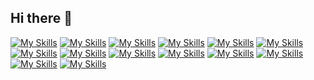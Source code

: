 ## Hi there 👋
[![My Skills](https://skillicons.dev/icons?i=cpp)](https://skillicons.dev)
[![My Skills](https://skillicons.dev/icons?i=js)](https://skillicons.dev)
[![My Skills](https://skillicons.dev/icons?i=arduino)](https://skillicons.dev)
[![My Skills](https://skillicons.dev/icons?i=java)](https://skillicons.dev)
[![My Skills](https://skillicons.dev/icons?i=nodejs)](https://skillicons.dev)
[![My Skills](https://skillicons.dev/icons?i=css)](https://skillicons.dev)
[![My Skills](https://skillicons.dev/icons?i=html)](https://skillicons.dev)
[![My Skills](https://skillicons.dev/icons?i=visualstudio)](https://skillicons.dev)
[![My Skills](https://skillicons.dev/icons?i=vscode)](https://skillicons.dev)
[![My Skills](https://skillicons.dev/icons?i=idea)](https://skillicons.dev)
[![My Skills](https://skillicons.dev/icons?i=clion)](https://skillicons.dev)
[![My Skills](https://skillicons.dev/icons?i=discord)](https://skillicons.dev)
[![My Skills](https://skillicons.dev/icons?i=linux)](https://skillicons.dev)
[![My Skills](https://skillicons.dev/icons?i=windows)]([https://skillicons.dev](https://www.microsoft.com/en-us/windows?wa=wsignin1.0))
<!--
**mateoquaglia/mateoquaglia** is a ✨ _special_ ✨ repository because its `README.md` (this file) appears on your GitHub profile.

Here are some ideas to get you started:
(https://skillicons.dev/icons?i=js,html,css,wasm)](https://skillicons.dev)
- 🔭 I’m currently working on ...
- 🌱 I’m currently learning ...
- 👯 I’m looking to collaborate on ...
- 🤔 I’m looking for help with ...
- 💬 Ask me about ...
- 📫 How to reach me: ...
- 😄 Pronouns: ...
- ⚡ Fun fact: ...
-->
